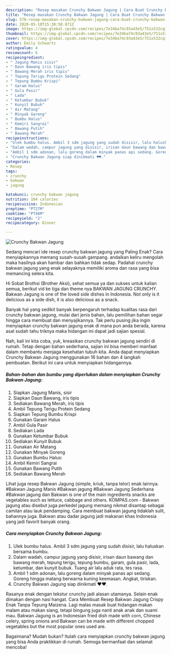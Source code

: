 ```yaml
---
description: "Resep masakan Crunchy Bakwan Jagung | Cara Buat Crunchy Bakwan Jagung Yang Paling Enak"
title: "Resep masakan Crunchy Bakwan Jagung | Cara Buat Crunchy Bakwan Jagung Yang Paling Enak"
slug: 576-resep-masakan-crunchy-bakwan-jagung-cara-buat-crunchy-bakwan-jagung-yang-paling-enak
date: 2020-05-10T15:30:50.871Z
image: https://img-global.cpcdn.com/recipes/7e34ba74c93a43e5/751x532cq70/crunchy-bakwan-jagung-foto-resep-utama.jpg
thumbnail: https://img-global.cpcdn.com/recipes/7e34ba74c93a43e5/751x532cq70/crunchy-bakwan-jagung-foto-resep-utama.jpg
cover: https://img-global.cpcdn.com/recipes/7e34ba74c93a43e5/751x532cq70/crunchy-bakwan-jagung-foto-resep-utama.jpg
author: Emily Schwartz
ratingvalue: 4
reviewcount: 6
recipeingredient:
- " Jagung Manis sisir"
- " Daun Bawang iris tipis"
- " Bawang Merah iris tipis"
- " Tepung Terigu Protein Sedang"
- " Tepung Bumbu Krispi"
- " Garam Halus"
- " Gula Pasir"
- " Lada"
- " Ketumbar Bubuk"
- " Kunyit Bubuk"
- " Air Matang"
- " Minyak Goreng"
- " Bumbu Halus"
- " Kemiri Sangrai"
- " Bawang Putih"
- " Bawang Merah"
recipeinstructions:
- "Ulek bumbu halus. Ambil 3 sdm jagung yang sudah disisir, lalu haluskan bersama bumbu."
- "Dalam wadah, campur jagung yang disisir, irisan daun bawang dan bawang merah, tepung terigu, tepung bumbu, garam, gula pasir, lada, ketumbar, dan kunyit bubuk. Tuang air lalu aduk rata, tes rasa."
- "Ambil 1 sdm adonan, lalu goreng dalam minyak panas api sedang. Goreng hingga matang berwarna kuning keemasan. Angkat, tiriskan."
- "Crunchy Bakwan Jagung siap dinikmati ♥️♥️."
categories:
- Resep
tags:
- crunchy
- bakwan
- jagung

katakunci: crunchy bakwan jagung 
nutrition: 164 calories
recipecuisine: Indonesian
preptime: "PT27M"
cooktime: "PT46M"
recipeyield: "2"
recipecategory: Dinner

---
```



![Crunchy Bakwan Jagung](https://img-global.cpcdn.com/recipes/7e34ba74c93a43e5/751x532cq70/crunchy-bakwan-jagung-foto-resep-utama.jpg)

Sedang mencari ide resep crunchy bakwan jagung yang Paling Enak? Cara menyiapkannya memang susah-susah gampang. andaikan keliru mengolah maka hasilnya akan hambar dan bahkan tidak sedap. Padahal crunchy bakwan jagung yang enak selayaknya memiliki aroma dan rasa yang bisa memancing selera kita.

Hi Sobat Brothsi (Brother Aksi), sehat semua ya dan sukses untuk kalian semua, berikut vid ke tiga dan theme nya BAKWAN JAGUNG CRUNCHY. Bakwan Jagung is one of the loved side dishes in Indonesia. Not only is it delicious as a side dish, it is also delicious as a snack.

Banyak hal yang sedikit banyak berpengaruh terhadap kualitas rasa dari crunchy bakwan jagung, mulai dari jenis bahan, lalu pemilihan bahan segar hingga cara membuat dan menyajikannya. Tak perlu pusing jika ingin menyiapkan crunchy bakwan jagung enak di mana pun anda berada, karena asal sudah tahu triknya maka hidangan ini dapat jadi sajian spesial.


Nah, kali ini kita coba, yuk, kreasikan crunchy bakwan jagung sendiri di rumah. Tetap dengan bahan sederhana, sajian ini bisa memberi manfaat dalam membantu menjaga kesehatan tubuh kita. Anda dapat menyiapkan Crunchy Bakwan Jagung menggunakan 16 bahan dan 4 langkah pembuatan. Berikut ini cara untuk menyiapkan hidangannya.

<!--inarticleads1-->

##### Bahan-bahan dan bumbu yang diperlukan dalam menyiapkan Crunchy Bakwan Jagung:

1. Siapkan  Jagung Manis, sisir
1. Siapkan  Daun Bawang, iris tipis
1. Sediakan  Bawang Merah, iris tipis
1. Ambil  Tepung Terigu Protein Sedang
1. Siapkan  Tepung Bumbu Krispi
1. Gunakan  Garam Halus
1. Ambil  Gula Pasir
1. Sediakan  Lada
1. Gunakan  Ketumbar Bubuk
1. Sediakan  Kunyit Bubuk
1. Gunakan  Air Matang
1. Gunakan  Minyak Goreng
1. Gunakan  Bumbu Halus:
1. Ambil  Kemiri Sangrai
1. Gunakan  Bawang Putih
1. Sediakan  Bawang Merah


Lihat juga resep Bakwan Jagung (simple, kriuk, tanpa telor) enak lainnya. #Bakwan Jagung Manis #Bakwan jagung #Bakwan Jagung Sederhana #Bakwan jagung dan Bakwan is one of the main ingredients snacks are vegetables such as lettuce, cabbage and others. KOMPAS.com - Bakwan jagung atau disebut juga perkedel jagung memang nikmat disantap sebagai camilan atau lauk pendamping. Cara membuat bakwan jagung tidaklah sulit, bahannya juga. Bakwan atau dadar jagung jadi makanan khas Indonesia yang jadi favorit banyak orang. 

<!--inarticleads2-->

##### Cara menyiapkan Crunchy Bakwan Jagung:

1. Ulek bumbu halus. Ambil 3 sdm jagung yang sudah disisir, lalu haluskan bersama bumbu.
1. Dalam wadah, campur jagung yang disisir, irisan daun bawang dan bawang merah, tepung terigu, tepung bumbu, garam, gula pasir, lada, ketumbar, dan kunyit bubuk. Tuang air lalu aduk rata, tes rasa.
1. Ambil 1 sdm adonan, lalu goreng dalam minyak panas api sedang. Goreng hingga matang berwarna kuning keemasan. Angkat, tiriskan.
1. Crunchy Bakwan Jagung siap dinikmati ♥️♥️.


Rasanya enak dengan tekstur crunchy jadi alasan utamanya. Selain enak dimakan dengan nasi hangat. Cara Membuat Resep Bakwan Jagung Crispy Enak Tanpa Tepung Maizena. Lagi malas masak buat hidangan makan malam atau makan siang, tetapi bingung juga nanti anak anak dan suami mau. Bakwan Jagung is an Indonesian fried dish made with corn, Chinese celery, spring onions and Bakwan can be made with different chopped vegetables but the most popular ones used are. 

Bagaimana? Mudah bukan? Itulah cara menyiapkan crunchy bakwan jagung yang bisa Anda praktikkan di rumah. Semoga bermanfaat dan selamat mencoba!
